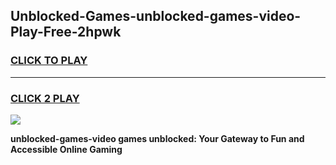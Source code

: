 
## Unblocked-Games-unblocked-games-video-Play-Free-2hpwk
<h3>
<a href="https://premium76.site?title=unblocked-games-video&ref=22A">CLICK TO PLAY</a></h3>
<hr>

<h3>
<a href="https://premium76.site?title=unblocked-games-video&ref=22A">CLICK 2 PLAY</a>
  
</h3>

<a href="https://premium76.site?title=unblocked-games-video&ref=22A"><img src="https://clearcache.store/games.png"></a>


**unblocked-games-video games unblocked: Your Gateway to Fun and Accessible Online Gaming**
